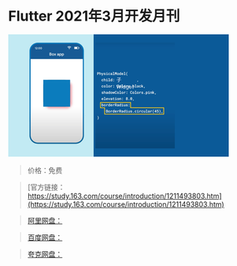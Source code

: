 # Flutter 2021年3月开发月刊

![img](../../../assets/study163/free/6ab299fee43c4a5fb70ec0934092656e.png)

> 价格：免费

> [官方链接：https://study.163.com/course/introduction/1211493803.htm](https://study.163.com/course/introduction/1211493803.htm)

> [阿里网盘：]()

> [百度网盘：]()

> [夸克网盘：]()

